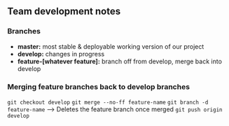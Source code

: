 ## Team development notes 

### Branches 
- **master:** most stable & deployable working version of our project
- **develop:** changes in progress
- **feature-[whatever feature]:** branch off from develop, merge back into develop 

### Merging feature branches back to develop branches
`git checkout develop` 
`git merge --no-ff feature-name` 
`git branch -d feature-name` --> Deletes the feature branch once merged
`git push origin develop`